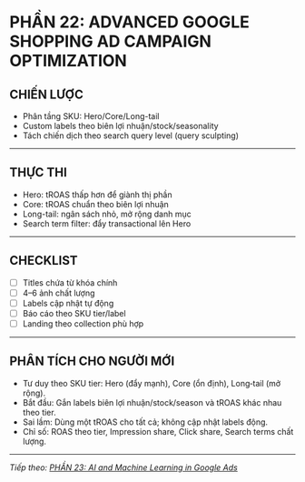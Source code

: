 # PHẦN 22: ADVANCED GOOGLE SHOPPING AD CAMPAIGN OPTIMIZATION

## CHIẾN LƯỢC
- Phân tầng SKU: Hero/Core/Long-tail  
- Custom labels theo biên lợi nhuận/stock/seasonality  
- Tách chiến dịch theo search query level (query sculpting)

---

## THỰC THI
- Hero: tROAS thấp hơn để giành thị phần  
- Core: tROAS chuẩn theo biên lợi nhuận  
- Long-tail: ngân sách nhỏ, mở rộng danh mục  
- Search term filter: đẩy transactional lên Hero

---

## CHECKLIST
- [ ] Titles chứa từ khóa chính  
- [ ] 4–6 ảnh chất lượng  
- [ ] Labels cập nhật tự động  
- [ ] Báo cáo theo SKU tier/label  
- [ ] Landing theo collection phù hợp

---

## PHÂN TÍCH CHO NGƯỜI MỚI
- Tư duy theo SKU tier: Hero (đẩy mạnh), Core (ổn định), Long‑tail (mở rộng).
- Bắt đầu: Gắn labels biên lợi nhuận/stock/season và tROAS khác nhau theo tier.
- Sai lầm: Dùng một tROAS cho tất cả; không cập nhật labels động.
- Chỉ số: ROAS theo tier, Impression share, Click share, Search terms chất lượng.

---

*Tiếp theo: [PHẦN 23: AI and Machine Learning in Google Ads](../24_Part_23_AI_ML_in_GA.md)*
